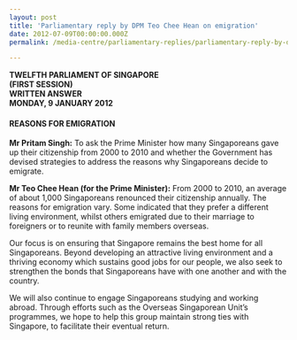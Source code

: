 ```yaml
---
layout: post
title: 'Parliamentary reply by DPM Teo Chee Hean on emigration'
date: 2012-07-09T00:00:00.000Z
permalink: /media-centre/parliamentary-replies/parliamentary-reply-by-dpm-teo-chee-hean-on-9-jan-2012/

---
```




**TWELFTH PARLIAMENT OF SINGAPORE  
(FIRST SESSION)  
WRITTEN ANSWER  
MONDAY, 9 JANUARY 2012**  


#### **REASONS FOR EMIGRATION**

**Mr Pritam Singh:**
To ask the Prime Minister how many Singaporeans gave up their citizenship from 2000 to 2010 and whether the Government has devised strategies to address the reasons why Singaporeans decide to emigrate.

**Mr Teo Chee Hean (for the Prime Minister):** 
From 2000 to 2010, an average of about 1,000 Singaporeans renounced their citizenship annually. The reasons for emigration vary. Some indicated that they prefer a different living environment, whilst others emigrated due to their marriage to foreigners or to reunite with family members overseas.

Our focus is on ensuring that Singapore remains the best home for all Singaporeans. Beyond developing an attractive living environment and a thriving economy which sustains good jobs for our people, we also seek to strengthen the bonds that Singaporeans have with one another and with the country.

We will also continue to engage Singaporeans studying and working abroad. Through efforts such as the Overseas Singaporean Unit’s programmes, we hope to help this group maintain strong ties with Singapore, to facilitate their eventual return.

